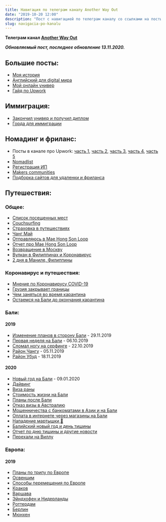 ```yaml
---
title: Навигация по телеграм каналу Another Way Out
date: "2019-10-20 12:00"
description: "Пост с навигацией по телеграм каналу со ссылками на посты"
slug: navigacia-po-kanalu
---
```


**Телеграм канал [Another Way Out](https:t.me/another_way_out)**

***Обновляемый пост, последнее обновление **13.11.2020.*****

## Большие посты:

- [Моя история](https://dpashutskii.com/ru//moj-put-k-puteshestviyam-i-immigracii/)
- [Английский для digital мира](https://dpashutskii.com/ru/angliyskiy-dlya-digital-mira/)
- [Мой онлайн универ](https://dpashutskii.com/ru/kak-ia-postupil-v-ievropieiskii-univiersitiet-sidia-doma/)
- [Гайд по Upwork](https://dpashutskii.com/ru/upwork-guide/)


## Иммиграция:

- [Закончил универ и получил диплом](https://t.me/another_way_out/88)
- [Горда для иммиграции](https://t.me/another_way_out/91)

## Номадинг и фриланс:

- Посты в канале про Upwork: [часть 1](https://t.me/another_way_out/43), [часть 2](https://t.me/another_way_out/44), [часть 3](https://t.me/another_way_out/45), [часть 4](https://t.me/another_way_out/48), [часть 5](https://t.me/another_way_out/50)
- [Nomadlist](https://t.me/another_way_out/41)
- [Регистрация ИП](https://t.me/another_way_out/58)
- [Makers communities](https://t.me/another_way_out/70)
- [Подборка сайтов для удаленки и фриланса](https://t.me/another_way_out/83)

## Путешествия:

### **Общее:**

- [Список посещенных мест](https://t.me/another_way_out/6)
- [Couchsurfing](https://t.me/another_way_out/11)
- [Страховка в путешествиях](https://t.me/another_way_out/49)
- [Чанг Май](https://t.me/another_way_out/7)
- [Отправляюсь в Mae Hong Son Loop](https://t.me/another_way_out/8)
- [Отчет про Mae Hong Son Loop](https://t.me/another_way_out/9)
- [Возвращение в Москву](https://t.me/another_way_out/10)
- [Вулкан в Филиппинах и Коронавирус](https://t.me/another_way_out/62)
- [2 дня в Маниле, Филиппины](https://t.me/another_way_out/63)

### **Коронавирус и путешествия:**

- [Мнение по Коронавирусу COVID-19](https://t.me/another_way_out/77)
- [Грузия закрывает границы](https://t.me/another_way_out/78)
- [Чем заняться во время карантина](https://t.me/another_way_out/79)
- [Остаемся на Бали до окончания карантина](https://t.me/another_way_out/80)

### **Бали:**

#### 2019
- [Изменение планов в сторону Бали](https://t.me/another_way_out/40) - 29.11.2019
- [Первая неделя на Бали](https://t.me/another_way_out/42) - 06.10.2019
- [Сломал ногу на серфинге](https://t.me/another_way_out/47) - 22.10.2019
- [Район Чангу](https://t.me/another_way_out/53) - 05.11.2019
- [Район Убуд](https://t.me/another_way_out/54) - 18.11.2019

#### 2020
- [Новый год на Бали](https://t.me/another_way_out/59) - 09.01.2020
- [Дайвинг](https://t.me/another_way_out/60)
- [Виза раны](https://t.me/another_way_out/57)
- [Стоимость жизни на Бали](https://t.me/another_way_out/61)
- [Планы после Бали](https://t.me/another_way_out/72)
- [Отказ визы в Австралию](https://t.me/another_way_out/73)
- [Мошенничества с банкоматами в Азии и на Бали](https://t.me/another_way_out/74)
- [Оплата в интернете через магазины на Бали](https://t.me/another_way_out/75)
- [Нападение мартышки 🐒](https://t.me/another_way_out/76)
- [Балийский новый год и день тишины](https://t.me/another_way_out/81)
- [Отчет по дню тишины и другие новости](https://t.me/another_way_out/82)
- [Перехали на Виллу](https://t.me/another_way_out/85)

### **Европа:**

#### 2019
- [Планы по трипу по Европе](https://t.me/another_way_out/13)
- [Освенцим](https://t.me/another_way_out/16)
- [Способы перемещения по Европе](https://t.me/another_way_out/17)
- [Краков](https://t.me/another_way_out/18)
- [Варшава](https://t.me/another_way_out/24)
- [Эйндхофен и Нидерланды](https://t.me/another_way_out/28)
- [Роттердам](https://t.me/another_way_out/33)
- [Берлин](https://t.me/another_way_out/38)
- [Мюнхен](https://t.me/another_way_out/39)
